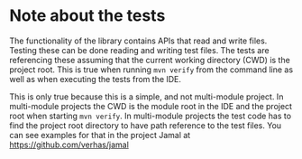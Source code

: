 # Note about the tests

The functionality of the library contains APIs that read and write files.
Testing these can be done reading and writing test files.
The tests are referencing these assuming that the current working directory (CWD) is the project root.
This is true when running `mvn verify` from the command line as well as when executing the tests from the IDE.

This is only true because this is a simple, and not multi-module project.
In multi-module projects the CWD is the module root in the IDE and the project root when starting `mvn verify`.
In multi-module projects the test code has to find the project root directory to have path reference to the test files.
You can see examples for that in the project Jamal at https://github.com/verhas/jamal
